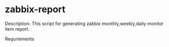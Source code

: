zabbix-report
=============

Description:
  This script for generating zabbix monthly,weekly,daily monitor item report.

Requriements
